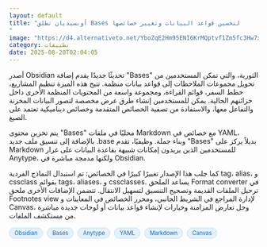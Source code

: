 ```yaml
---
layout: default
title: "أوبسيديان تطلق Bases لتحسين قواعد البيانات وتغيير خصائصها
"
image: "https://d4.alternativeto.net/YboZqE2Hm95ENI6KrMQptvf1Zm5fc3Hw7xhUxNtfCh0/rs:fill:1520:760:0/g:ce:0:0/YWJzOi8vZGlzdC9jb250ZW50LzE3NTU2NTU4ODgzNTEucG5n.png"
category: تطبيقات
date: 2025-08-20T02:04:05
---
```


أصدر Obsidian تحديثًا جديدًا يقدم إضافة "Bases" الثورية، والتي تمكن المستخدمين من تحويل مجموعات الملاحظات إلى قواعد بيانات منظمة. تتيح هذه الميزة تنظيم المشاريع، خطط السفر، قوائم القراءة، ومجموعة واسعة من المحتويات المنظمة الأخرى داخل خزائنهم الحالية. يمكن للمستخدمين إنشاء طرق عرض مخصصة لتصور البيانات المخزنة والتفاعل معها، والاستفادة من تصفية الخصائص المتقدمة وخصائص ديناميكية تعتمد على الصيغ.

يتم تخزين محتوى "Bases" محليًا في ملفات Markdown مع خصائص في YAML، بالإضافة إلى تنسيق ملف جديد .base وبناء جملة. وظيفيًا، تقدم "Bases" بديلاً يركز على Markdown للمستخدمين الذين يريدون إمكانات شبيهة بقاعدة البيانات على غرار Anytype، ولكنها مدمجة مباشرة في Obsidian.

كما جلب هذا الإصدار تغييرًا كبيرًا في الخصائص: تم استبدال النماذج الفردية tag، alias، و cssclass بقوائم tags، aliases، و cssclasses. يساعد الملحق Format converter في ترحيل الملفات القديمة وتصحيح التنسيق لتسهيل الانتقال. تتضمن الإضافات الأخرى ملحق Footnotes view لإدارة المراجع في الشريط الجانبي، ومحرر الخصائص في المعاينات و Canvas، وحل تعارض المزامنة وخيارات لإنشاء قواعد بيانات أو لوحات جديدة مباشرة من مستكشف الملفات.

<div style="margin-top:2px; margin-bottom:2px;"><a href="https://bidjadraft.github.io/?query=Obsidian" style="background:#e3f2fd; color:#1565c0; font-size:80%; border-radius:12px; padding:3px 10px; margin:2px 4px 2px 0; display:inline-block; border:1px solid #bbdefb; text-decoration:none;">Obsidian</a> <a href="https://bidjadraft.github.io/?query=Bases" style="background:#e3f2fd; color:#1565c0; font-size:80%; border-radius:12px; padding:3px 10px; margin:2px 4px 2px 0; display:inline-block; border:1px solid #bbdefb; text-decoration:none;">Bases</a> <a href="https://bidjadraft.github.io/?query=Anytype" style="background:#e3f2fd; color:#1565c0; font-size:80%; border-radius:12px; padding:3px 10px; margin:2px 4px 2px 0; display:inline-block; border:1px solid #bbdefb; text-decoration:none;">Anytype</a> <a href="https://bidjadraft.github.io/?query=YAML" style="background:#e3f2fd; color:#1565c0; font-size:80%; border-radius:12px; padding:3px 10px; margin:2px 4px 2px 0; display:inline-block; border:1px solid #bbdefb; text-decoration:none;">YAML</a> <a href="https://bidjadraft.github.io/?query=Markdown" style="background:#e3f2fd; color:#1565c0; font-size:80%; border-radius:12px; padding:3px 10px; margin:2px 4px 2px 0; display:inline-block; border:1px solid #bbdefb; text-decoration:none;">Markdown</a> <a href="https://bidjadraft.github.io/?query=Canvas" style="background:#e3f2fd; color:#1565c0; font-size:80%; border-radius:12px; padding:3px 10px; margin:2px 4px 2px 0; display:inline-block; border:1px solid #bbdefb; text-decoration:none;">Canvas</a></div><br><br>
